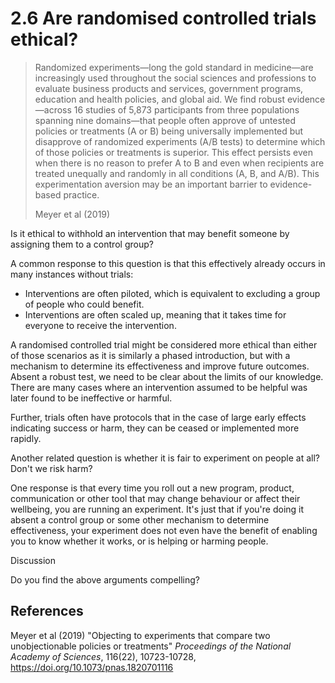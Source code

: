 # 2.6 Are randomised controlled trials ethical?

>Randomized experiments—long the gold standard in medicine—are increasingly used throughout the social sciences and professions to evaluate business products and services, government programs, education and health policies, and global aid. We find robust evidence—across 16 studies of 5,873 participants from three populations spanning nine domains—that people often approve of untested policies or treatments (A or B) being universally implemented but disapprove of randomized experiments (A/B tests) to determine which of those policies or treatments is superior. This effect persists even when there is no reason to prefer A to B and even when recipients are treated unequally and randomly in all conditions (A, B, and A/B). This experimentation aversion may be an important barrier to evidence-based practice.
>
>Meyer et al (2019)

Is it ethical to withhold an intervention that may benefit someone by assigning them to a control group?

A common response to this question is that this effectively already occurs in many instances without trials:

- Interventions are often piloted, which is equivalent to excluding a group of people who could benefit.
- Interventions are often scaled up, meaning that it takes time for everyone to receive the intervention.

A randomised controlled trial might be considered more ethical than either of those scenarios as it is similarly a phased introduction, but with a mechanism to determine its effectiveness and improve future outcomes. Absent a robust test, we need to be clear about the limits of our knowledge. There are many cases where an intervention assumed to be helpful was later found to be ineffective or harmful.

Further, trials often have protocols that in the case of large early effects indicating success or harm, they can be ceased or implemented more rapidly.

Another related question is whether it is fair to experiment on people at all? Don't we risk harm?

One response is that every time you roll out a new program, product, communication or other tool that may change behaviour or affect their wellbeing, you are running an experiment. It's just that if you're doing it absent a control group or some other mechanism to determine effectiveness, your experiment does not even have the benefit of enabling you to know whether it works, or is helping or harming people.

Discussion

Do you find the above arguments compelling?

## References

Meyer et al (2019) "Objecting to experiments that compare two unobjectionable policies or treatments" *Proceedings of the National Academy of Sciences*, 116(22), 10723-10728, https://doi.org/10.1073/pnas.1820701116